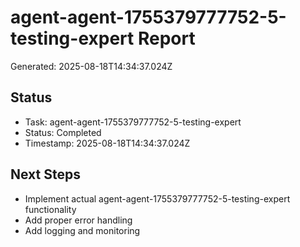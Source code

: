 # agent-agent-1755379777752-5-testing-expert Report

Generated: 2025-08-18T14:34:37.024Z

## Status
- Task: agent-agent-1755379777752-5-testing-expert
- Status: Completed
- Timestamp: 2025-08-18T14:34:37.024Z

## Next Steps
- Implement actual agent-agent-1755379777752-5-testing-expert functionality
- Add proper error handling
- Add logging and monitoring
